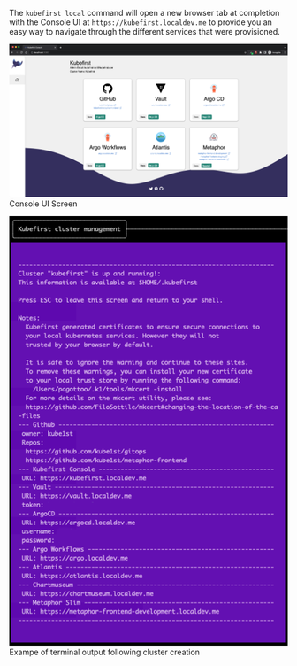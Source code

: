 The `kubefirst local` command will open a new browser tab at completion with the Console UI at
`https://kubefirst.localdev.me` to provide you an easy way to navigate through the different services that were provisioned.

![terminal handoff](../../../img/kubefirst/local/console.png)
Console UI Screen

![terminal handoff](../../../img/kubefirst/local/handoff-screen.png)
Exampe of terminal output following cluster creation